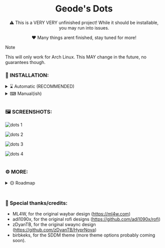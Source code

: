 <div align="center">
  <h1>Geode's Dots</h1>
</div>

<div align="center">
  <p>⚠️ This is a VERY VERY unfinished project! While it should be installable, you may run into issues.</p>
  <p>❤️ Many things arent finished, stay tuned for more!</p>
</div>

> [!NOTE]
> This will only work for Arch Linux. This MAY change in the future, no guarantees though.

### 🌟 INSTALLATION:

<details> 
  <summary>⌛ Automatic (RECOMMENDED)</summary>

  <p></p>
  
  > Should work on pretty much any arch based system (minimal, or not). If thers an issue installing, please submit a bug report! 
  
  ```bash
  bash <(curl -s "https://geodearc.github.io/GeoDots/install.sh")
  ```
  
 > I'm working on cleaning up the install scripts, but they should work for now.
</details> 
<details> 
  <summary>⌨ Manual(ish)</summary>

  <p></p>

  - 🗃️ Ensure dependencies & update
  ```
  sudo pacman -Syu
  sudo pacman -S --needed git base-devel
  ```
  - 💾 Begin Installation!
  > Needs to be in home folder for now! May make the script better/adaptive if i feel like it
  ```
  cd
  git clone https://github.com/GeodeArc/GeoDots/
  cd GeoDots
  ./install.sh
  ```
</details> 

# 

### 🖼️ SCREENSHOTS:

![dots 1](https://github.com/user-attachments/assets/65eca131-0196-47e3-ba4f-c87f75a48c6e)

![dots 2](https://github.com/user-attachments/assets/049830b8-5055-42eb-8cb5-7b575e700313)

![dots 3](https://github.com/user-attachments/assets/d01c9cfe-2b76-4bd6-a287-489c7626428b)

![dots 4](https://github.com/user-attachments/assets/724c384d-9d3a-43cd-adf1-7f9786d9d848)

# 

### ⚙ MORE:

<details> 
  <summary>🟡 Roadmap</summary>
  <h3>Current:</h3>
  
  - Font choices (rofi kitty etc)
  
  - Add ZSH/Bash selection
    
  - Add auto install
    
  - Add cursor (bibata modern ice/classic depending on light/dark theme) (1/2)
    
  - Proper light/dark theme support (waybar✅, gtk3/4✅, swaync❌, rofi❌)

  - NVIDIA selection (i folded)
    
  <h3>Later:</h3>
  
  - GDM config (Ready to be merged)
  
  - Add monitor setup to post install
    
  - Settings/config script
    
  - Add hyprlock autologon (maybe with sddm since that seems easy)
</details> 

# 

### 💞 Special thanks/credits:
- ML4W, for the original waybar design (https://ml4w.com)
- adi1090x, for the original rofi designs (https://github.com/adi1090x/rofi)
- zDyanTB, for the original swaync design (https://github.com/zDyanTB/HyprNova)
- birbkeks, for the SDDM theme (more theme options probably coming soon).
